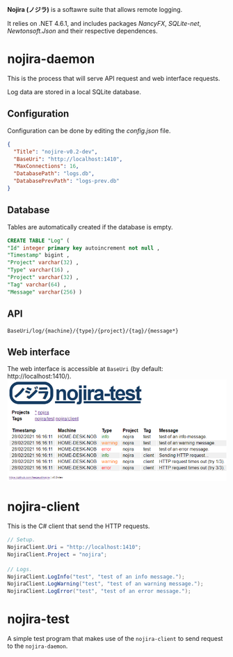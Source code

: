 **Nojira (ノジラ)** is a softawre suite that allows remote logging.

It relies on .NET 4.6.1, and includes packages _NancyFX_, _SQLite-net_, _Newtonsoft.Json_ and their respective dependences.

# nojira-daemon
This is the process that will serve API request and web interface requests.

Log data are stored in a local SQLite database.

## Configuration
Configuration can be done by editing the _config.json_ file.
```json
{
  "Title": "nojire-v0.2-dev",
  "BaseUri": "http://localhost:1410",
  "MaxConnections": 16,
  "DatabasePath": "logs.db",
  "DatabasePrevPath": "logs-prev.db"
}
```

## Database
Tables are automatically created if the database is empty.
```sql
CREATE TABLE "Log" (
"Id" integer primary key autoincrement not null ,
"Timestamp" bigint ,
"Project" varchar(32) ,
"Type" varchar(16) ,
"Project" varchar(32) ,
"Tag" varchar(64) ,
"Message" varchar(256) )
```

## API
```
BaseUri/log/{machine}/{type}/{project}/{tag}/{message*}
```

## Web interface
The web interface is accessible at `BaseUri` (by default: http://localhost:1410/).
![web interface screenshot](README.md.files/web.png)

# nojira-client
This is the C# client that send the HTTP requests.
```csharp
// Setup.
NojiraClient.Uri = "http://localhost:1410";
NojiraClient.Project = "nojira";

// Logs.
NojiraClient.LogInfo("test", "test of an info message.");
NojiraClient.LogWarning("test", "test of an warning message.");
NojiraClient.LogError("test", "test of an error message.");
```

# nojira-test
A simple test program that makes use of the `nojira-client` to send request to the `nojira-daemon`.
